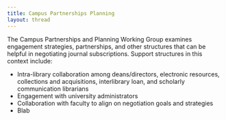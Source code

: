 ```yaml
---
title: Campus Partnerships Planning
layout: thread
---
```

The Campus Partnerships and Planning Working Group examines engagement strategies, partnerships, and other structures that can be helpful in negotiating journal subscriptions. Support structures in this context include:

* Intra-library collaboration among deans/directors, electronic resources, collections and acquisitions, interlibrary loan, and scholarly communication librarians
* Engagement with university administrators 
* Collaboration with faculty to align on negotiation goals and strategies
* Blab